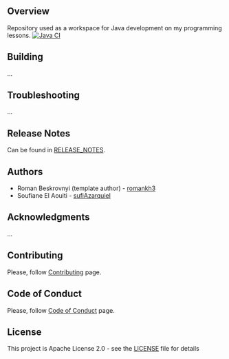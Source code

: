 ## Overview
Repository used as a workspace for Java development on my programming lessons.
[![Java CI](https://github.com/SufiAzarquiel/java-newworkspace/actions/workflows/maven.yml/badge.svg)](https://github.com/SufiAzarquiel/java-newworkspace/actions/workflows/maven.yml)

## Building
...

## Troubleshooting
...

## Release Notes
Can be found in [RELEASE_NOTES](RELEASE_NOTES.md).

## Authors
* Roman Beskrovnyi (template author) - [romankh3](https://github.com/romankh3)
* Soufiane El Aouiti - [sufiAzarquiel](https://github.com/SufiAzarquiel)

## Acknowledgments
...

## Contributing
Please, follow [Contributing](CONTRIBUTING.md) page.

## Code of Conduct
Please, follow [Code of Conduct](CODE_OF_CONDUCT.md) page.

## License
This project is Apache License 2.0 - see the [LICENSE](LICENSE) file for details
